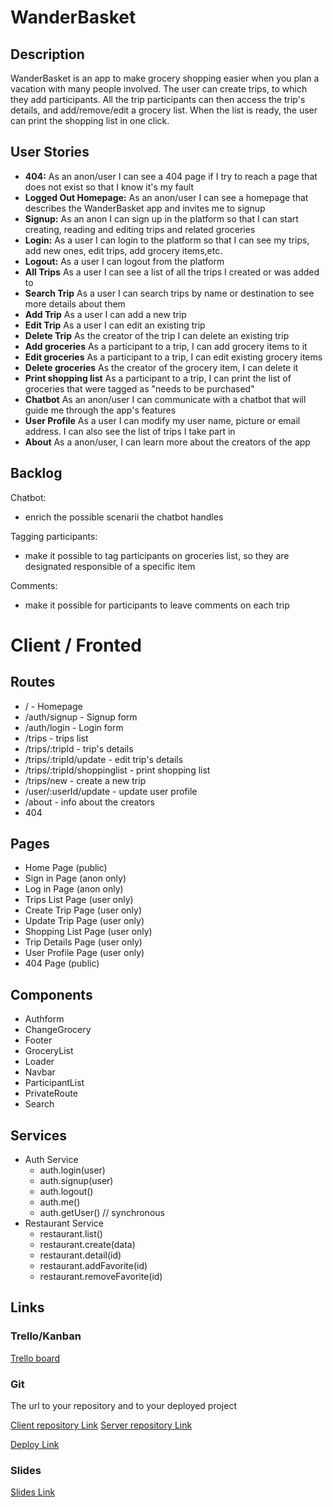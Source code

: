 # WanderBasket

## Description

WanderBasket is an app to make grocery shopping easier when you plan a vacation with many people involved. The user can create trips, to which they add participants. All the trip participants can then access the trip's details, and add/remove/edit a grocery list. When the list is ready, the user can print the shopping list in one click.

## User Stories

-  **404:** As an anon/user I can see a 404 page if I try to reach a page that does not exist so that I know it's my fault
-  **Logged Out Homepage:** As an anon/user I can see a homepage that describes the WanderBasket app and invites me to signup
-  **Signup:** As an anon I can sign up in the platform so that I can start creating, reading and editing trips and related groceries
-  **Login:** As a user I can login to the platform so that I can see my trips, add new ones, edit trips, add grocery items,etc.
-  **Logout:** As a user I can logout from the platform 
-  **All Trips** As a user I can see a list of all the trips I created or was added to
-  **Search Trip** As a user I can search trips by name or destination to see more details about them
-  **Add Trip** As a user I can add a new trip
-  **Edit Trip** As a user I can edit an existing trip
-  **Delete Trip** As the creator of the trip I can delete an existing trip
-  **Add groceries** As a participant to a trip, I can add grocery items to it
-  **Edit groceries** As a participant to a trip, I can edit existing grocery items
-  **Delete groceries** As the creator of the grocery item, I can delete it
-  **Print shopping list** As a participant to a trip, I can print the list of groceries that were tagged as "needs to be purchased"
-  **Chatbot** As an anon/user I can communicate with a chatbot that will guide me through the app's features
-  **User Profile** As a user I can modify my user name, picture or email address. I can also see the list of trips I take part in
-  **About** As a anon/user, I can learn more about the creators of the app

## Backlog

Chatbot:
- enrich the possible scenarii the chatbot handles

Tagging participants:
- make it possible to tag participants on groceries list, so they are designated responsible of a specific item

Comments:
- make it possible for participants to leave comments on each trip

# Client / Fronted

## Routes

- / - Homepage
- /auth/signup - Signup form
- /auth/login - Login form
- /trips - trips list
- /trips/:tripId - trip's details
- /trips/:tripId/update - edit trip's details
- /trips/:tripId/shoppinglist - print shopping list
- /trips/new - create a new trip
- /user/:userId/update - update user profile
- /about - info about the creators
- 404

## Pages

- Home Page (public)
- Sign in Page (anon only)
- Log in Page (anon only)
- Trips List Page (user only)
- Create Trip Page (user only)
- Update Trip Page (user only)
- Shopping List Page (user only)
- Trip Details Page (user only)
- User Profile Page (user only)
- 404 Page (public)

## Components

- Authform 
- ChangeGrocery
- Footer
- GroceryList
- Loader
- Navbar
- ParticipantList
- PrivateRoute
- Search

## Services

- Auth Service
  - auth.login(user)
  - auth.signup(user)
  - auth.logout()
  - auth.me()
  - auth.getUser() // synchronous
- Restaurant Service
  - restaurant.list()
  - restaurant.create(data)
  - restaurant.detail(id)
  - restaurant.addFavorite(id)
  - restaurant.removeFavorite(id)   


## Links

### Trello/Kanban

[Trello board](https://trello.com/b/vUanONZ8/trip-planner)

### Git

The url to your repository and to your deployed project

[Client repository Link](https://github.com/aliadossani/triplannerFE)
[Server repository Link](https://github.com/emi-fto/Trip-Planner---Module-3-Project-Back-End-)

[Deploy Link](https://mellifluous-marzipan-31783e.netlify.app/)

### Slides

[Slides Link](https://pitch.com/v/wanderbasket-your-ultimate-tavel-grocery-companion-xgytz9)